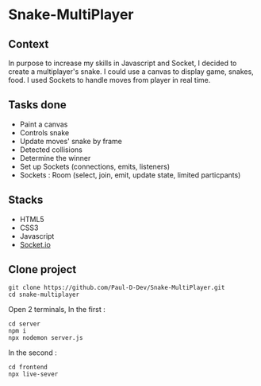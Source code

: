 # Snake-MultiPlayer

## Context
In purpose to increase my skills in Javascript and Socket, I decided to create a multiplayer's snake.
I could use a canvas to display game, snakes, food. I used Sockets to 
handle moves from player in real time. 

## Tasks done
- Paint a canvas
- Controls snake
- Update moves' snake by frame
- Detected collisions
- Determine the winner
- Set up Sockets (connections, emits, listeners)
- Sockets : Room (select, join, emit, update state, limited particpants)



## Stacks
- HTML5
- CSS3
- Javascript
- [Socket.io](https://socket.io/)


## Clone project
    git clone https://github.com/Paul-D-Dev/Snake-MultiPlayer.git
    cd snake-multiplayer

Open 2 terminals,
In the first :

    cd server
    npm i
    npx nodemon server.js

In the second : 

    cd frontend
    npx live-sever

